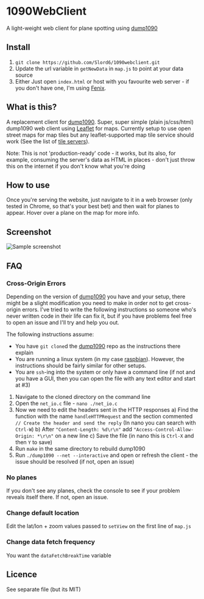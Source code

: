 # 1090WebClient

A light-weight web client for plane spotting using [dump1090](https://github.com/MalcolmRobb/dump1090)

## Install
1) `git clone https://github.com/Slord6/1090webclient.git`
2) Update the url variable in `getNewData` in `map.js` to point at your data source
3) Either Just open `index.html` or host with you favourite web server - if you don't have one, I'm using [Fenix](https://fenixwebserver.com/).

## What is this?
A replacement client for [dump1090](https://github.com/MalcolmRobb/dump1090).
Super, super simple (plain js/css/html) dump1090 web client using [Leaflet](https://leafletjs.com/) for maps.
Currently setup to use open street maps for map tiles but any leaflet-supported map tile service should work (See the list of [tile servers](https://wiki.openstreetmap.org/wiki/Tile_servers)).

Note: This is not 'production-ready' code - it works, but its also, for example, consuming the server's data as HTML in places - don't just throw this on the internet if you don't know what you're doing

## How to use
Once you're serving the website, just navigate to it in a web browser (only tested in Chrome, so that's your best bet) and then wait for planes to appear.
Hover over a plane on the map for more info.

## Screenshot
![Sample screenshot](https://i.imgur.com/qcztJHm.jpg)

## FAQ
### Cross-Origin Errors
Depending on the version of [dump1090](https://github.com/MalcolmRobb/dump1090) you have and your setup, there might be a slight modification you need to make in order not to get cross-origin errors. I've tried to write the following instructions so someone who's never written code in their life can fix it, but if you have problems feel free to open an issue and I'll try and help you out.

The following instructions assume:
- You have `git clone`d the [dump1090](https://github.com/MalcolmRobb/dump1090) repo as the instructions there explain
- You are running a linux system (in my case [raspbian](https://www.raspberrypi.org/downloads/raspbian/)). However, the instructions should be fairly similar for other setups.
- You are `ssh`-ing into the system or only have a command line (if not and you have a GUI, then you can open the file with any text editor and start at #3)

1) Navigate to the cloned directory on the command line
2) Open the `net_io.c` file - `nano ./net_io.c`
3) Now we need to edit the headers sent in the HTTP responses
    a) Find the function with the name `handleHTTPRequest` and the section commented `// Create the header and send the reply` (In nano you can search with `Ctrl-W`)
    b) After `"Content-Length: %d\r\n"` add `"Access-Control-Allow-Origin: *\r\n"` on a new line
    c) Save the file (in nano this is `Ctrl-X` and then `Y` to save)
4) Run `make` in the same directory to rebuild dump1090
5) Run `./dump1090 --net --interactive` and open or refresh the client - the issue should be resolved (if not, open an issue)

### No planes
If you don't see any planes, check the console to see if your problem reveals itself there. If not, open an issue.

### Change default location
Edit the lat/lon + zoom values passed to `setView` on the first line of `map.js`

### Change data fetch frequency
You want the `dataFetchBreakTime` variable

## Licence
See separate file (but its MIT)